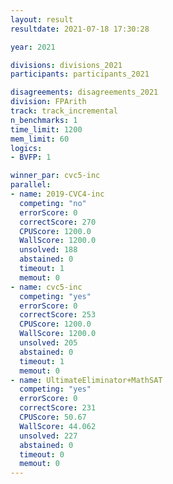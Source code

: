 ```yaml
---
layout: result
resultdate: 2021-07-18 17:30:28

year: 2021

divisions: divisions_2021
participants: participants_2021

disagreements: disagreements_2021
division: FPArith
track: track_incremental
n_benchmarks: 1
time_limit: 1200
mem_limit: 60
logics:
- BVFP: 1

winner_par: cvc5-inc
parallel:
- name: 2019-CVC4-inc
  competing: "no"
  errorScore: 0
  correctScore: 270
  CPUScore: 1200.0
  WallScore: 1200.0
  unsolved: 188
  abstained: 0
  timeout: 1
  memout: 0
- name: cvc5-inc
  competing: "yes"
  errorScore: 0
  correctScore: 253
  CPUScore: 1200.0
  WallScore: 1200.0
  unsolved: 205
  abstained: 0
  timeout: 1
  memout: 0
- name: UltimateEliminator+MathSAT
  competing: "yes"
  errorScore: 0
  correctScore: 231
  CPUScore: 50.67
  WallScore: 44.062
  unsolved: 227
  abstained: 0
  timeout: 0
  memout: 0
---
```

